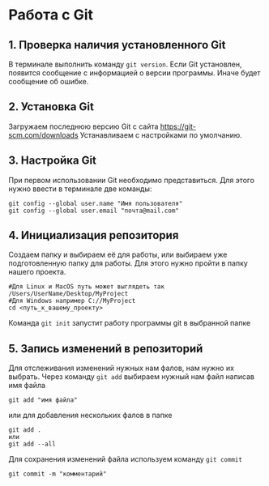# Работа с Git

## 1. Проверка наличия установленного Git
В терминале выполнить команду `git version`.
Если Git установлен, появится сообщение с информацией о версии программы. Иначе будет сообщение об ошибке.

## 2. Установка Git
Загружаем последнюю версию Git  с сайта
https://git-scm.com/downloads
Устанавливаем с настройками по умолчанию.

## 3. Настройка Git
При первом использовании Git необходимо представиться. Для этого нужно ввести в терминале две команды:
```
git config --global user.name "Имя пользователя"
git config --global user.email "почта@mail.com"
```
## 4. Инициализация репозитория
Создаем папку и выбираем её для работы, или выбираем уже подготовленную папку для работы. Для этого нужно пройти в папку нашего проекта.
```
#Для Linux и MacOS путь может выглядеть так /Users/UserName/Desktop/MyProject
#Для Windows например С://MyProject
cd <путь_к_вашему_проекту>
```
Команда `git init` запустит работу программы git в выбранной папке

## 5. Запись изменений в репозиторий 
Для отслеживания изменений нужных нам фалов, нам нужно их выбрать.
Через команду `git add` выбираем нужный нам файл написав имя файла
```
git add "имя файла"
```
или для добавления нескольких фалов в папке
```
git add .
или
git add --all
```
Для сохранения изменений файла используем команду `git commit`
```
git commit -m "комментарий"
```

